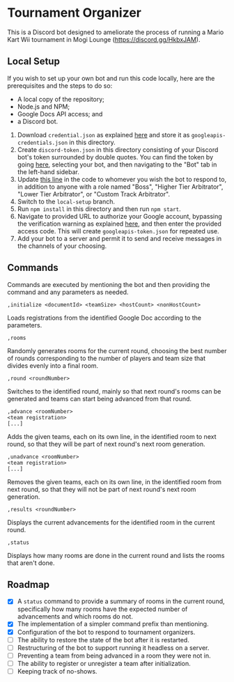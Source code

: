 # Tournament Organizer

This is a Discord bot designed to ameliorate the process of running a Mario Kart
Wii tournament in Mogi Lounge (https://discord.gg/HkbxJAM).

## Local Setup

If you wish to set up your own bot and run this code locally, here are the
prerequisites and the steps to do so:
- A local copy of the repository;
- Node.js and NPM;
- Google Docs API access; and
- a Discord bot.

1. Download `credential.json` as explained [here](
https://developers.google.com/docs/api/quickstart/nodejs) and store it as
`googleapis-credentials.json` in this directory.
2. Create `discord-token.json` in this directory consisting of your Discord
bot's token surrounded by double quotes. You can find the token by going [here](
https://discord.com/developers/applications), selecting your bot, and then
navigating to the "Bot" tab in the left-hand sidebar.
3. Update [this line](
https://github.com/Sartaglo/tournamentorganizer/blob/b9f389fd8114e461aa2cc06f7e1e8427fcae95f6/act-on-message.js#L614)
in the code to whomever you wish the bot to respond to, in addition to anyone
with a role named "Boss", "Higher Tier Arbitrator", "Lower Tier Arbitrator", or
"Custom Track Arbitrator".
4. Switch to the `local-setup` branch.
5. Run `npm install` in this directory and then run `npm start`.
6. Navigate to provided URL to authorize your Google account, bypassing
the verification warning as explained [here](
https://developers.google.com/docs/api/quickstart/nodejs#this_app_isnt_verified),
and then enter the provided access code. This will create
`googleapis-token.json` for repeated use.
7. Add your bot to a server and permit it to send and receive messages in the
channels of your choosing.

## Commands

Commands are executed by mentioning the bot and then providing the command and
any parameters as needed.

`,initialize <documentId> <teamSize> <hostCount> <nonHostCount>`

Loads registrations from the identified Google Doc according to the parameters.

`,rooms`

Randomly generates rooms for the current round, choosing the best number of
rounds corresponding to the number of players and team size that divides evenly
into a final room.

`,round <roundNumber>`

Switches to the identified round, mainly so that next round's rooms can be
generated and teams can start being advanced from that round.

```
,advance <roomNumber>
<team registration>
[...]
```

Adds the given teams, each on its own line, in the identified room to next
round, so that they will be part of next round's next room generation.

```
,unadvance <roomNumber>
<team registration>
[...]
```

Removes the given teams, each on its own line, in the identified room from next
round, so that they will not be part of next round's next room generation.

`,results <roundNumber>`

Displays the current advancements for the identified room in the current round.

`,status`

Displays how many rooms are done in the current round and lists the rooms that
aren't done.

## Roadmap

- [x] A `status` command to provide a summary of rooms in the current round,
specifically how many rooms have the expected number of advancements and which
rooms do not.
- [x] The implementation of a simpler command prefix than mentioning.
- [x] Configuration of the bot to respond to tournament organizers.
- [ ] The ability to restore the state of the bot after it is restarted.
- [ ] Restructuring of the bot to support running it headless on a server.
- [ ] Preventing a team from being advanced in a room they were not in.
- [ ] The ability to register or unregister a team after initialization.
- [ ] Keeping track of no-shows.
